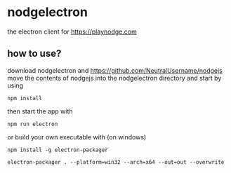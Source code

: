 # nodgelectron

the electron client for https://playnodge.com

## how to use?
download nodgelectron and https://github.com/NeutralUsername/nodgejs  
move the contents of nodgejs into the nodgelectron directory 
and start by using
```
npm install
```
then start the app with
```
npm run electron
```
or build your own executable with (on windows)
```
npm install -g electron-packager
```
```
electron-packager . --platform=win32 --arch=x64 --out=out --overwrite 
```

